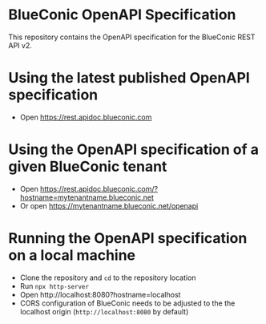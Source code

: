 # BlueConic OpenAPI Specification
This repository contains the OpenAPI specification for the BlueConic REST API v2.
 
 # Using the latest published OpenAPI specification
 * Open https://rest.apidoc.blueconic.com
 
 # Using the OpenAPI specification of a given BlueConic tenant
 * Open https://rest.apidoc.blueconic.com/?hostname=mytenantname.blueconic.net
 * Or open https://mytenantname.blueconic.net/openapi
 
 # Running the OpenAPI specification on a local machine
 * Clone the repository and `cd` to the repository location
 * Run `npx http-server`
 * Open http://localhost:8080?hostname=localhost
 * CORS configuration of BlueConic needs to be adjusted to the the localhost origin (`http://localhost:8080` by default)
